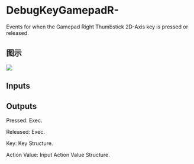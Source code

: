 # DebugKeyGamepadR-

Events for when the Gamepad Right Thumbstick 2D-Axis key is pressed or released.

## 图示

![]($-20221218-19175913.png)

## Inputs

## Outputs

Pressed: Exec.

Released: Exec.

Key: Key Structure.

Action Value: Input Action Value Structure.

